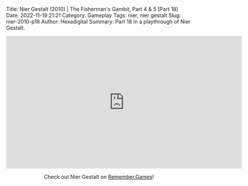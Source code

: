 Title: Nier Gestalt (2010) | The Fisherman's Gambit, Part 4 & 5 [Part 18]
Date: 2022-11-19 21:21
Category: Gameplay
Tags: nier,  nier gestalt
Slug: nier-2010-p18
Author: Hexadigital
Summary: Part 18 in a playthrough of Nier Gestalt.

<center><iframe src="https://www.youtube.com/embed/teAKv4nWY8M?feature=oembed" allow="accelerometer; autoplay; encrypted-media; gyroscope; picture-in-picture" width="640" height="360" frameborder="0"></iframe>

Check out Nier Gestalt on [Remember.Games](https://remember.games/game/2307/nier/)!</center>